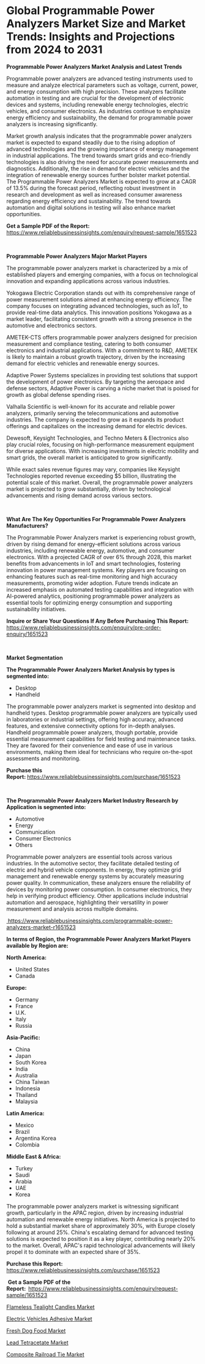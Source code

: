 <p><h1>Global Programmable Power Analyzers Market Size and Market Trends: Insights and Projections from 2024 to 2031</h1></p><p><strong>Programmable Power Analyzers Market Analysis and Latest Trends</strong></p>
<p><p>Programmable power analyzers are advanced testing instruments used to measure and analyze electrical parameters such as voltage, current, power, and energy consumption with high precision. These analyzers facilitate automation in testing and are crucial for the development of electronic devices and systems, including renewable energy technologies, electric vehicles, and consumer electronics. As industries continue to emphasize energy efficiency and sustainability, the demand for programmable power analyzers is increasing significantly. </p><p>Market growth analysis indicates that the programmable power analyzers market is expected to expand steadily due to the rising adoption of advanced technologies and the growing importance of energy management in industrial applications. The trend towards smart grids and eco-friendly technologies is also driving the need for accurate power measurements and diagnostics. Additionally, the rise in demand for electric vehicles and the integration of renewable energy sources further bolster market potential. The Programmable Power Analyzers Market is expected to grow at a CAGR of 13.5% during the forecast period, reflecting robust investment in research and development as well as increased consumer awareness regarding energy efficiency and sustainability. The trend towards automation and digital solutions in testing will also enhance market opportunities.</p></p>
<p><strong>Get a Sample PDF of the Report:&nbsp;</strong> <a href="https://www.reliablebusinessinsights.com/enquiry/request-sample/1651523?utm_campaign=1399&utm_medium=2&utm_source=Github&utm_content=ia&utm_term=26092024&utm_id=programmable-power-analyzers">https://www.reliablebusinessinsights.com/enquiry/request-sample/1651523</a></p>
<p>&nbsp;</p>
<p><strong>Programmable Power Analyzers Major Market Players</strong></p>
<p><p>The programmable power analyzers market is characterized by a mix of established players and emerging companies, with a focus on technological innovation and expanding applications across various industries.</p><p>Yokogawa Electric Corporation stands out with its comprehensive range of power measurement solutions aimed at enhancing energy efficiency. The company focuses on integrating advanced technologies, such as IoT, to provide real-time data analytics. This innovation positions Yokogawa as a market leader, facilitating consistent growth with a strong presence in the automotive and electronics sectors.</p><p>AMETEK-CTS offers programmable power analyzers designed for precision measurement and compliance testing, catering to both consumer electronics and industrial applications. With a commitment to R&D, AMETEK is likely to maintain a robust growth trajectory, driven by the increasing demand for electric vehicles and renewable energy sources.</p><p>Adaptive Power Systems specializes in providing test solutions that support the development of power electronics. By targeting the aerospace and defense sectors, Adaptive Power is carving a niche market that is poised for growth as global defense spending rises.</p><p>Valhalla Scientific is well-known for its accurate and reliable power analyzers, primarily serving the telecommunications and automotive industries. The company is expected to grow as it expands its product offerings and capitalizes on the increasing demand for electric devices.</p><p>Dewesoft, Keysight Technologies, and Techno Meters & Electronics also play crucial roles, focusing on high-performance measurement equipment for diverse applications. With increasing investments in electric mobility and smart grids, the overall market is anticipated to grow significantly.</p><p>While exact sales revenue figures may vary, companies like Keysight Technologies reported revenue exceeding $5 billion, illustrating the potential scale of this market. Overall, the programmable power analyzers market is projected to grow substantially, driven by technological advancements and rising demand across various sectors.</p></p>
<p>&nbsp;</p>
<p><strong>What Are The Key Opportunities For Programmable Power Analyzers Manufacturers?</strong></p>
<p><p>The Programmable Power Analyzers market is experiencing robust growth, driven by rising demand for energy-efficient solutions across various industries, including renewable energy, automotive, and consumer electronics. With a projected CAGR of over 6% through 2028, this market benefits from advancements in IoT and smart technologies, fostering innovation in power management systems. Key players are focusing on enhancing features such as real-time monitoring and high accuracy measurements, promoting wider adoption. Future trends indicate an increased emphasis on automated testing capabilities and integration with AI-powered analytics, positioning programmable power analyzers as essential tools for optimizing energy consumption and supporting sustainability initiatives.</p></p>
<p><strong>Inquire or Share Your Questions If Any Before Purchasing This Report:</strong> <a href="https://www.reliablebusinessinsights.com/enquiry/pre-order-enquiry/1651523?utm_campaign=1399&utm_medium=2&utm_source=Github&utm_content=ia&utm_term=26092024&utm_id=programmable-power-analyzers">https://www.reliablebusinessinsights.com/enquiry/pre-order-enquiry/1651523</a></p>
<p>&nbsp;</p>
<p><strong>Market Segmentation</strong></p>
<p><strong>The Programmable Power Analyzers Market Analysis by types is segmented into:</strong></p>
<p><ul><li>Desktop</li><li>Handheld</li></ul></p>
<p><p>The programmable power analyzers market is segmented into desktop and handheld types. Desktop programmable power analyzers are typically used in laboratories or industrial settings, offering high accuracy, advanced features, and extensive connectivity options for in-depth analyses. Handheld programmable power analyzers, though portable, provide essential measurement capabilities for field testing and maintenance tasks. They are favored for their convenience and ease of use in various environments, making them ideal for technicians who require on-the-spot assessments and monitoring.</p></p>
<p><strong>Purchase this Report:&nbsp;</strong><a href="https://www.reliablebusinessinsights.com/purchase/1651523?utm_campaign=1399&utm_medium=2&utm_source=Github&utm_content=ia&utm_term=26092024&utm_id=programmable-power-analyzers">https://www.reliablebusinessinsights.com/purchase/1651523</a></p>
<p>&nbsp;</p>
<p><strong>The Programmable Power Analyzers Market Industry Research by Application is segmented into:</strong></p>
<p><ul><li>Automotive</li><li>Energy</li><li>Communication</li><li>Consumer Electronics</li><li>Others</li></ul></p>
<p><p>Programmable power analyzers are essential tools across various industries. In the automotive sector, they facilitate detailed testing of electric and hybrid vehicle components. In energy, they optimize grid management and renewable energy systems by accurately measuring power quality. In communication, these analyzers ensure the reliability of devices by monitoring power consumption. In consumer electronics, they help in verifying product efficiency. Other applications include industrial automation and aerospace, highlighting their versatility in power measurement and analysis across multiple domains.</p></p>
<p><a href="https://www.reliablebusinessinsights.com/programmable-power-analyzers-market-r1651523?utm_campaign=1399&utm_medium=2&utm_source=Github&utm_content=ia&utm_term=26092024&utm_id=programmable-power-analyzers">&nbsp;https://www.reliablebusinessinsights.com/programmable-power-analyzers-market-r1651523</a></p>
<p><strong>In terms of Region, the Programmable Power Analyzers Market Players available by Region are:</strong></p>
<p>
    <p> <strong> North America: </strong>
        <ul>
            <li>United States</li>
            <li>Canada</li>
        </ul>
        </p> 
    <p> <strong> Europe: </strong>
        <ul>
            <li>Germany</li>
            <li>France</li>
            <li>U.K.</li>
            <li>Italy</li>
            <li>Russia</li>
        </ul>
        </p> 
    <p> <strong> Asia-Pacific: </strong>
        <ul>
            <li>China</li>
            <li>Japan</li>
            <li>South Korea</li>
            <li>India</li>
            <li>Australia</li>
            <li>China Taiwan</li>
            <li>Indonesia</li>
            <li>Thailand</li>
            <li>Malaysia</li>
        </ul>
        </p> 
    <p> <strong> Latin America: </strong>
        <ul>
            <li>Mexico</li>
            <li>Brazil</li>
            <li>Argentina Korea</li>
            <li>Colombia</li>
        </ul>
        </p> 
    <p> <strong> Middle East & Africa: </strong>
        <ul>
            <li>Turkey</li>
            <li>Saudi</li>
            <li>Arabia</li>
            <li>UAE</li>
            <li>Korea</li>
        </ul>
    </p>
    </p>
<p><p>The programmable power analyzers market is witnessing significant growth, particularly in the APAC region, driven by increasing industrial automation and renewable energy initiatives. North America is projected to hold a substantial market share of approximately 30%, with Europe closely following at around 25%. China's escalating demand for advanced testing solutions is expected to position it as a key player, contributing nearly 20% to the market. Overall, APAC's rapid technological advancements will likely propel it to dominate with an expected share of 35%.</p></p>
<p><strong>Purchase this Report: </strong><a href="https://www.reliablebusinessinsights.com/purchase/1651523?utm_campaign=1399&utm_medium=2&utm_source=Github&utm_content=ia&utm_term=26092024&utm_id=programmable-power-analyzers">https://www.reliablebusinessinsights.com/purchase/1651523</a></p>
<p>&nbsp;<strong>Get a Sample PDF of the Report:&nbsp;&nbsp;</strong><a href="https://www.reliablebusinessinsights.com/enquiry/request-sample/1651523?utm_campaign=1399&utm_medium=2&utm_source=Github&utm_content=ia&utm_term=26092024&utm_id=programmable-power-analyzers">https://www.reliablebusinessinsights.com/enquiry/request-sample/1651523</a></p>
<p><strong></strong></p>
<p><p><a href="https://issuu.com/reportprime-2/docs/flameless-tealight-candles-market-s_f47a505b270b18?utm_campaign=1399&utm_medium=2&utm_source=Github&utm_content=ia&utm_term=26092024&utm_id=programmable-power-analyzers">Flameless Tealight Candles Market</a></p><p><a href="https://www.linkedin.com/pulse/global-electric-vehicles-adhesive-market-share-growth-opportunities-8lgwe?utm_campaign=1399&utm_medium=2&utm_source=Github&utm_content=ia&utm_term=26092024&utm_id=programmable-power-analyzers">Electric Vehicles Adhesive Market</a></p><p><a href="https://issuu.com/reportprime-2/docs/fresh-dog-food-market-size-2030.ppt_5c48fad86063df?utm_campaign=1399&utm_medium=2&utm_source=Github&utm_content=ia&utm_term=26092024&utm_id=programmable-power-analyzers">Fresh Dog Food Market</a></p><p><a href="https://www.linkedin.com/pulse/lead-tetracetate-market-size-type-80-9090-95more-than-95-product-bkprf?utm_campaign=1399&utm_medium=2&utm_source=Github&utm_content=ia&utm_term=26092024&utm_id=programmable-power-analyzers">Lead Tetracetate Market</a></p><p><a href="https://www.linkedin.com/pulse/composite-railroad-tie-market-report-product-type-thermoset-sshhf?utm_campaign=1399&utm_medium=2&utm_source=Github&utm_content=ia&utm_term=26092024&utm_id=programmable-power-analyzers">Composite Railroad Tie Market</a></p></p>